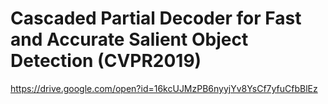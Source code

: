 Cascaded Partial Decoder for Fast and Accurate Salient Object Detection (CVPR2019)
====
https://drive.google.com/open?id=16kcUJMzPB6nyyjYv8YsCf7yfuCfbBlEz
